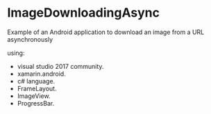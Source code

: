 # ImageDownloadingAsync
Example of an Android application to download an image from a URL asynchronously

using:
* visual studio 2017 community.
* xamarin.android.
* c# language.
* FrameLayout.
* ImageView.
* ProgressBar.
